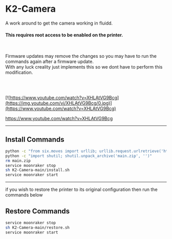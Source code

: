 # K2-Camera
A work around to get the camera working in fluidd.

#### This requires root access to be enabled on the printer.
<br>


Firmware updates may remove the changes so you may have to run the commands again after a firmware update.<br>
With any luck creality just implements this so we dont have to perform this modification.

<br>
<br>

[![https://www.youtube.com/watch?v=XHLAtVG9Bcg](https://img.youtube.com/vi/XHLAtVG9Bcg/0.jpg)](https://www.youtube.com/watch?v=XHLAtVG9Bcg)

https://www.youtube.com/watch?v=XHLAtVG9Bcg<br>



<hr>


## Install Commands
```sh
python -c "from six.moves import urllib; urllib.request.urlretrieve('https://github.com/DnG-Crafts/K2-Camera/archive/refs/heads/main.zip', 'main.zip')" 
python -c "import shutil; shutil.unpack_archive('main.zip', '')"
rm main.zip
service moonraker stop
sh K2-Camera-main/install.sh
service moonraker start

```






<hr>

if you wish to restore the printer to its original configuration then run the commands below

## Restore Commands
```sh
service moonraker stop
sh K2-Camera-main/restore.sh
service moonraker start

```


